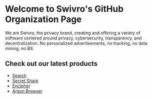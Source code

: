 # Welcome to Swivro's GitHub Organization Page
We are Swivro, the privacy brand, creating and offering a variety of software centered around privacy, cybersecurity, transparency, and decentralization. No personalized advertisements, no tracking, no data mining, no BS.

## Check out our latest products
- <a href="https://swivro.net/search">Search</a>
- <a href="https://swivro.net/secret-share">Secret Share</a>
- <a href="https://swivro.net/encipher">Encipher</a>
- <a href="https://swivro.net/argon">Argon Browser</a>

